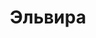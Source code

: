 ---
title: "Эльвира"
description: "Я сексуальная модель глянцевых журналов, с большими голубыми глазами и ослепительно красивой улыбкой. Грудь и бедра просто сведут вас с ума. Моя потрясающая фигура – это мечта любого мужчины. Элитное сопровождение девушки – мое любимое хобби. Люблю новые знакомства с интересными мужчинами. 

Мое увлечение – фантастические книги. Люблю проводить время в ресторанах, где есть японская или китайская кухня. Наша встреча останется в вашей памяти надолго, поскольку я гарантирую приятные развлечения. Для заказа моих эскорт услуг позвоните или напишите нашему менеджеру."
Price: "От 1000$"
height: "176"
weight: "49"
age: "23"
folder: elvira2
mainImage: 1.webp
images:
  - 2.webp
  - 3.webp
---